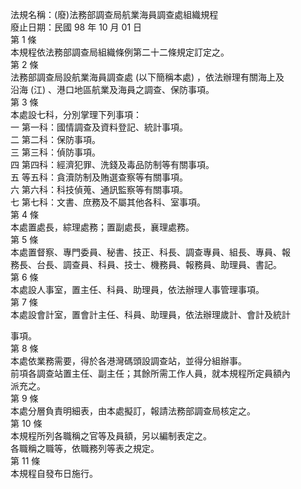 法規名稱：(廢)法務部調查局航業海員調查處組織規程  
廢止日期：民國 98 年 10 月 01 日  
第 1 條  
本規程依法務部調查局組織條例第二十二條規定訂定之。  
第 2 條  
法務部調查局設航業海員調查處 (以下簡稱本處) ，依法辦理有關海上及  
沿海 (江) 、港口地區航業及海員之調查、保防事項。  
第 3 條  
本處設七科，分別掌理下列事項：  
一 第一科：國情調查及資料登記、統計事項。  
二 第二科：保防事項。  
三 第三科：偵防事項。  
四 第四科：經濟犯罪、洗錢及毒品防制等有關事項。  
五 等五科：貪瀆防制及賄選查察等有關事項。  
六 第六科：科技偵蒐、通訊監察等有關事項。  
七 第七科：文書、庶務及不屬其他各科、室事項。  
第 4 條  
本處置處長，綜理處務；置副處長，襄理處務。  
第 5 條  
本處置督察、專門委員、秘書、技正、科長、調查專員、組長、專員、報  
務長、台長、調查員、科員、技士、機務員、報務員、助理員、書記。  
第 6 條  
本處設人事室，置主任、科員、助理員，依法辦理人事管理事項。  
第 7 條  
本處設會計室，置會計主任、科員、助理員，依法辦理歲計、會計及統計  


事項。  
第 8 條  
本處依業務需要，得於各港灣碼頭設調查站，並得分組辦事。  
前項各調查站置主任、副主任；其餘所需工作人員，就本規程所定員額內  
派充之。  
第 9 條  
本處分層負責明細表，由本處擬訂，報請法務部調查局核定之。  
第 10 條  
本規程所列各職稱之官等及員額，另以編制表定之。  
各職稱之職等，依職務列等表之規定。  
第 11 條  
本規程自發布日施行。  


